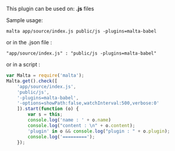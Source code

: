 This plugin can be used on: **.js** files  

Sample usage:  
```
malta app/source/index.js public/js -plugins=malta-babel
```
or in the .json file :
```
"app/source/index.js" : "public/js -plugins=malta-babel"
```
or in a script : 
``` js
var Malta = require('malta');
Malta.get().check([
    'app/source/index.js',
    'public/js',
    '-plugins=malta-babel',
    '-options=showPath:false,watchInterval:500,verbose:0'
    ]).start(function (o) {
        var s = this;
        console.log('name : ' + o.name)
        console.log("content : \n" + o.content);
        'plugin' in o && console.log("plugin : " + o.plugin);
        console.log('=========');
    });
```